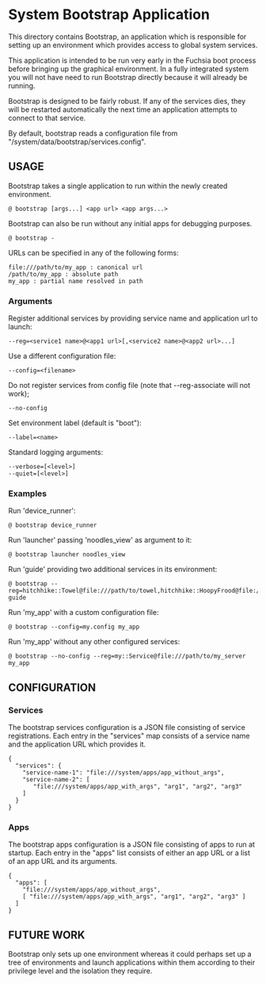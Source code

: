 # System Bootstrap Application

This directory contains Bootstrap, an application which is responsible
for setting up an environment which provides access to global system
services.

This application is intended to be run very early in the Fuchsia boot
process before bringing up the graphical environment.  In a fully
integrated system you will not have need to run Bootstrap directly
because it will already be running.

Bootstrap is designed to be fairly robust.  If any of the services
dies, they will be restarted automatically the next time an
application attempts to connect to that service.

By default, bootstrap reads a configuration file from
"/system/data/bootstrap/services.config".

## USAGE

Bootstrap takes a single application to run within the newly created
environment.

    @ bootstrap [args...] <app url> <app args...>

Bootstrap can also be run without any initial apps for debugging purposes.

    @ bootstrap -

URLs can be specified in any of the following forms:

    file:///path/to/my_app : canonical url
    /path/to/my_app : absolute path
    my_app : partial name resolved in path

### Arguments

Register additional services by providing service name and application url to launch:

    --reg=<service1 name>@<app1 url>[,<service2 name>@<app2 url>...]

Use a different configuration file:

    --config=<filename>

Do not register services from config file (note that --reg-associate will not work);

    --no-config

Set environment label (default is "boot"):

    --label=<name>

Standard logging arguments:

    --verbose=[<level>]
    --quiet=[<level>]

### Examples

Run 'device_runner':

    @ bootstrap device_runner

Run 'launcher' passing 'noodles_view' as argument to it:

    @ bootstrap launcher noodles_view

Run 'guide' providing two additional services in its environment:

    @ bootstrap --reg=hitchhike::Towel@file:///path/to/towel,hitchhike::HoopyFrood@file:///path/to/ford_prefect guide

Run 'my_app' with a custom configuration file:

    @ bootstrap --config=my.config my_app

Run 'my_app' without any other configured services:

    @ bootstrap --no-config --reg=my::Service@file:///path/to/my_server my_app

## CONFIGURATION

### Services

The bootstrap services configuration is a JSON file consisting of service
registrations.  Each entry in the "services" map consists of a service
name and the application URL which provides it.

    {
      "services": {
        "service-name-1": "file:///system/apps/app_without_args",
        "service-name-2": [
           "file:///system/apps/app_with_args", "arg1", "arg2", "arg3"
        ]
      }
    }

### Apps

The bootstrap apps configuration is a JSON file consisting of apps to run at
startup.  Each entry in the "apps" list consists of either an app URL or a list
of an app URL and its arguments.

    {
      "apps": [
        "file:///system/apps/app_without_args",
        [ "file:///system/apps/app_with_args", "arg1", "arg2", "arg3" ]
      ]
    }

## FUTURE WORK

Bootstrap only sets up one environment whereas it could perhaps set
up a tree of environments and launch applications within them according
to their privilege level and the isolation they require.
